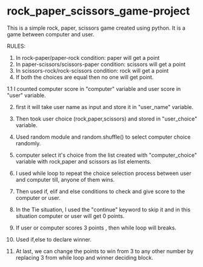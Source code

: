 # rock_paper_scissors_game-project
This is a simple rock, paper, scissors game created using python.
It is a game between computer and user.

RULES:

1. In rock-paper/paper-rock condition: paper will get a point
2. In paper-scissors/scissors-paper condition: scissors will get a point
3. In scissors-rock/rock-scissors condition: rock will get a point
4. If both the choices are equal then no one will get point.


1.1 I counted computer score in "computer" variable and user score in "user" variable.

2. first it will take user name as input and store it in "user_name" variable.

3. Then took user choice (rock,paper,scissors) and stored in "user_choice" variable.

4. Used random module and random.shuffle() to select computer choice randomly.

5. computer select it's choice from the list created with "computer_choice" variable with rock,paper and scissors as list elements.

6. I used while loop to repeat the choice selection process between user and computer till, anyone of them wins.

6. Then used if, elif and else conditions to check and give score to the computer or user.

7. In the Tie situation, I used the "continue" keyword to skip it and in this situation computer or user will get 0 points.

8. If user or computer scores 3 points , then while loop will breaks.

9. Used if,else to declare winner.

10. At last, we can change the points to win from 3 to any other number by replacing 3 from while loop and winner deciding block.



